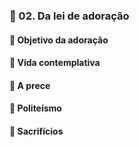 ### 📑 02. Da lei de adoração
#### 📃 Objetivo da adoração
#### 📃 Vida contemplativa
#### 📃 A prece
#### 📃 Politeísmo
#### 📃 Sacrifícios
